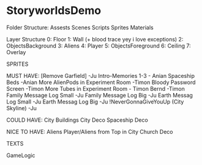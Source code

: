 # StoryworldsDemo


Folder Structure:
Assests
	Scenes
	Scripts
	Sprites
	Materials


Layer Structure
0: Floor
1: Wall (+ blood trace yey i love exceptions)
2: ObjectsBackground
3: Aliens
4: Player
5: ObjectsForeground
6: Ceiling
7: Overlay


SPRITES


MUST HAVE:
[Remove Garfield] -Ju
Intro-Memories 1-3 - Anian
Spaceship Beds -Anian
More AlienPods in Experiment Room -Timon
Bloody Password Screen -Timon
More Tubes in Experiment Room - Timon
Bernd -Timon
Family Message Log Small -Ju
Family Message Log Big -Ju
Earth Messag Log Small -Ju
Earth Messag Log Big -Ju
!NeverGonnaGiveYouUp (City Skyline) -Ju


COULD HAVE:
City Buildings
City Deco
Spaceship Deco


NICE TO HAVE:
Aliens
Player/Aliens from Top in City
Church Deco



TEXTS




GameLogic

